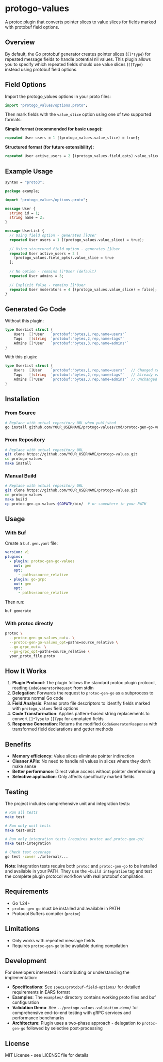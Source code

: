 # protogo-values

A protoc plugin that converts pointer slices to value slices for fields marked with protobuf field options.

## Overview

By default, the Go protobuf generator creates pointer slices (`[]*Type`) for repeated message fields to handle potential nil values. This plugin allows you to specify which repeated fields should use value slices (`[]Type`) instead using protobuf field options.

## Field Options

Import the protogo_values options in your proto files:

```protobuf
import "protogo_values/options.proto";
```

Then mark fields with the `value_slice` option using one of two supported formats:

**Simple format (recommended for basic usage):**
```protobuf
repeated User users = 1 [(protogo_values.value_slice) = true];
```

**Structured format (for future extensibility):**
```protobuf
repeated User active_users = 2 [(protogo_values.field_opts).value_slice = true];
```

## Example Usage

```protobuf
syntax = "proto3";

package example;

import "protogo_values/options.proto";

message User {
  string id = 1;
  string name = 2;
}

message UserList {
  // Using field option - generates []User
  repeated User users = 1 [(protogo_values.value_slice) = true];
  
  // Using structured field option - generates []User  
  repeated User active_users = 2 [
    (protogo_values.field_opts).value_slice = true
  ];
  
  // No option - remains []*User (default)
  repeated User admins = 3;
  
  // Explicit false - remains []*User
  repeated User moderators = 4 [(protogo_values.value_slice) = false];
}
```

## Generated Go Code

Without this plugin:
```go
type UserList struct {
    Users  []*User   `protobuf:"bytes,1,rep,name=users"`
    Tags   []string  `protobuf:"bytes,2,rep,name=tags"`  
    Admins []*User   `protobuf:"bytes,3,rep,name=admins"`
}
```

With this plugin:
```go
type UserList struct {
    Users  []User    `protobuf:"bytes,1,rep,name=users"`  // Changed to value slice
    Tags   []string  `protobuf:"bytes,2,rep,name=tags"`   // Already value slice for primitives
    Admins []*User   `protobuf:"bytes,3,rep,name=admins"` // Unchanged
}
```

## Installation

### From Source

```bash
# Replace with actual repository URL when published
go install github.com/YOUR_USERNAME/protogo-values/cmd/protoc-gen-go-values@latest
```

### From Repository

```bash
# Replace with actual repository URL
git clone https://github.com/YOUR_USERNAME/protogo-values.git
cd protogo-values
make install
```

### Manual Build

```bash
# Replace with actual repository URL
git clone https://github.com/YOUR_USERNAME/protogo-values.git
cd protogo-values
make build
cp protoc-gen-go-values $GOPATH/bin/  # or somewhere in your PATH
```

## Usage

### With Buf

Create a `buf.gen.yaml` file:

```yaml
version: v1
plugins:
  - plugin: protoc-gen-go-values
    out: gen
    opt:
      - paths=source_relative
  - plugin: go-grpc
    out: gen
    opt:
      - paths=source_relative
```

Then run:
```bash
buf generate
```

### With protoc directly

```bash
protoc \
  --protoc-gen-go-values_out=. \
  --protoc-gen-go-values_opt=paths=source_relative \
  --go-grpc_out=. \
  --go-grpc_opt=paths=source_relative \
  your_proto_file.proto
```

## How It Works

1. **Plugin Protocol**: The plugin follows the standard protoc plugin protocol, reading `CodeGeneratorRequest` from stdin
2. **Delegation**: Forwards the request to `protoc-gen-go` as a subprocess to generate normal Go code  
3. **Field Analysis**: Parses proto file descriptors to identify fields marked with `protogo_values` field options
4. **Code Transformation**: Applies pattern-based string replacements to convert `[]*Type` to `[]Type` for annotated fields
5. **Response Generation**: Returns the modified `CodeGeneratorResponse` with transformed field declarations and getter methods

## Benefits

- **Memory efficiency**: Value slices eliminate pointer indirection
- **Cleaner APIs**: No need to handle nil values in slices where they don't make sense
- **Better performance**: Direct value access without pointer dereferencing
- **Selective application**: Only affects specifically marked fields

## Testing

The project includes comprehensive unit and integration tests:

```bash
# Run all tests
make test

# Run only unit tests
make test-unit

# Run only integration tests (requires protoc and protoc-gen-go)
make test-integration

# Check test coverage
go test -cover ./internal/...
```

**Note**: Integration tests require both `protoc` and `protoc-gen-go` to be installed and available in your PATH. They use the `+build integration` tag and test the complete plugin protocol workflow with real protobuf compilation.

## Requirements

- Go 1.24+
- `protoc-gen-go` must be installed and available in PATH
- Protocol Buffers compiler (`protoc`)

## Limitations

- Only works with repeated message fields
- Requires `protoc-gen-go` to be available during compilation

## Development

For developers interested in contributing or understanding the implementation:

- **Specifications**: See `specs/protobuf-field-options/` for detailed requirements in EARS format
- **Examples**: The `examples/` directory contains working proto files and buf configuration
- **Validation Demo**: See `../protogo-values-validation-demo/` for comprehensive end-to-end testing with gRPC services and performance benchmarks
- **Architecture**: Plugin uses a two-phase approach - delegation to `protoc-gen-go` followed by selective post-processing

## License

MIT License - see LICENSE file for details